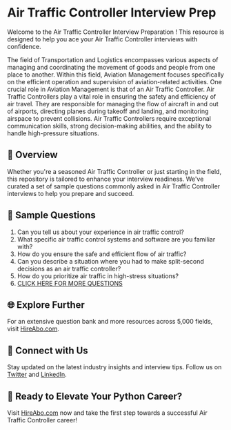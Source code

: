 # Air Traffic Controller Interview Prep

Welcome to the Air Traffic Controller Interview Preparation ! This resource is designed to help you ace your Air Traffic Controller interviews with confidence.

The field of Transportation and Logistics encompasses various aspects of managing and coordinating the movement of goods and people from one place to another. Within this field, Aviation Management focuses specifically on the efficient operation and supervision of aviation-related activities. One crucial role in Aviation Management is that of an Air Traffic Controller. Air Traffic Controllers play a vital role in ensuring the safety and efficiency of air travel. They are responsible for managing the flow of aircraft in and out of airports, directing planes during takeoff and landing, and monitoring airspace to prevent collisions. Air Traffic Controllers require exceptional communication skills, strong decision-making abilities, and the ability to handle high-pressure situations.

## 🚀 Overview

Whether you're a seasoned Air Traffic Controller or just starting in the field, this repository is tailored to enhance your interview readiness. We've curated a set of sample questions commonly asked in Air Traffic Controller interviews to help you prepare and succeed.

## 📝 Sample Questions

1. Can you tell us about your experience in air traffic control?
2. What specific air traffic control systems and software are you familiar with?
3. How do you ensure the safe and efficient flow of air traffic?
4. Can you describe a situation where you had to make split-second decisions as an air traffic controller?
5. How do you prioritize air traffic in high-stress situations?
6. [CLICK HERE FOR MORE QUESTIONS](https://hireabo.com/job/23_3_3/Air%20Traffic%20Controller)

## 🌐 Explore Further

For an extensive question bank and more resources across 5,000 fields, visit [HireAbo.com](https://www.hireabo.com).

## 📱 Connect with Us

Stay updated on the latest industry insights and interview tips. Follow us on [Twitter](https://twitter.com/hireabo) and [LinkedIn](https://www.linkedin.com/in/hire-abo-3609972a8/).

## 🚀 Ready to Elevate Your Python Career?

Visit [HireAbo.com](https://www.hireabo.com) now and take the first step towards a successful Air Traffic Controller career!